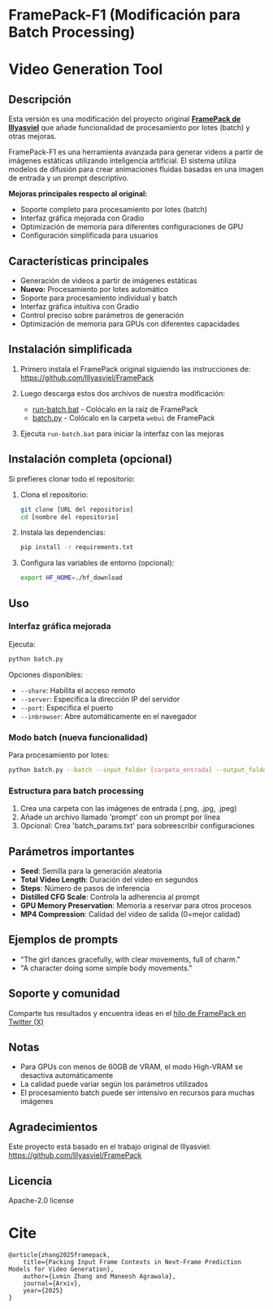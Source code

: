 # FramePack-F1 (Modificación para Batch Processing)  
# Video Generation Tool  

## Descripción  

Esta versión es una modificación del proyecto original **[FramePack de lllyasviel](https://github.com/lllyasviel/FramePack)** que añade funcionalidad de procesamiento por lotes (batch) y otras mejoras.  

FramePack-F1 es una herramienta avanzada para generar videos a partir de imágenes estáticas utilizando inteligencia artificial. El sistema utiliza modelos de difusión para crear animaciones fluidas basadas en una imagen de entrada y un prompt descriptivo.  

**Mejoras principales respecto al original:**  
- Soporte completo para procesamiento por lotes (batch)  
- Interfaz gráfica mejorada con Gradio  
- Optimización de memoria para diferentes configuraciones de GPU  
- Configuración simplificada para usuarios  

## Características principales  

- Generación de videos a partir de imágenes estáticas  
- **Nuevo:** Procesamiento por lotes automático  
- Soporte para procesamiento individual y batch  
- Interfaz gráfica intuitiva con Gradio  
- Control preciso sobre parámetros de generación  
- Optimización de memoria para GPUs con diferentes capacidades  

## Instalación simplificada  

1. Primero instala el FramePack original siguiendo las instrucciones de:  
   https://github.com/lllyasviel/FramePack  

2. Luego descarga estos dos archivos de nuestra modificación:  
   - [run-batch.bat](enlace_al_archivo) - Colócalo en la raíz de FramePack  
   - [batch.py](enlace_al_archivo) - Colócalo en la carpeta `webui` de FramePack  

3. Ejecuta `run-batch.bat` para iniciar la interfaz con las mejoras  

## Instalación completa (opcional)  

Si prefieres clonar todo el repositorio:  

1. Clona el repositorio:  
   ```bash  
   git clone [URL del repositorio]  
   cd [nombre del repositorio]  
   ```  

2. Instala las dependencias:  
   ```bash  
   pip install -r requirements.txt  
   ```  

3. Configura las variables de entorno (opcional):  
   ```bash  
   export HF_HOME=./hf_download  
   ```  

## Uso  

### Interfaz gráfica mejorada  

Ejecuta:  
```bash  
python batch.py  
```  

Opciones disponibles:  
- `--share`: Habilita el acceso remoto  
- `--server`: Especifica la dirección IP del servidor  
- `--port`: Especifica el puerto  
- `--inbrowser`: Abre automáticamente en el navegador  

### Modo batch (nueva funcionalidad)  

Para procesamiento por lotes:  
```bash  
python batch.py --batch --input_folder [carpeta_entrada] --output_folder [carpeta_salida] --duration [duración] --seed [semilla] --steps [pasos]  
```  

### Estructura para batch processing  

1. Crea una carpeta con las imágenes de entrada (.png, .jpg, .jpeg)  
2. Añade un archivo llamado 'prompt' con un prompt por línea  
3. Opcional: Crea 'batch_params.txt' para sobreescribir configuraciones  

## Parámetros importantes  

- **Seed**: Semilla para la generación aleatoria  
- **Total Video Length**: Duración del video en segundos  
- **Steps**: Número de pasos de inferencia  
- **Distilled CFG Scale**: Controla la adherencia al prompt  
- **GPU Memory Preservation**: Memoria a reservar para otros procesos  
- **MP4 Compression**: Calidad del video de salida (0=mejor calidad)  

## Ejemplos de prompts  

- "The girl dances gracefully, with clear movements, full of charm."  
- "A character doing some simple body movements."  

## Soporte y comunidad  

Comparte tus resultados y encuentra ideas en el [hilo de FramePack en Twitter (X)](https://x.com/search?q=framepack&f=live)  

## Notas  

- Para GPUs con menos de 60GB de VRAM, el modo High-VRAM se desactiva automáticamente  
- La calidad puede variar según los parámetros utilizados  
- El procesamiento batch puede ser intensivo en recursos para muchas imágenes  

## Agradecimientos  

Este proyecto está basado en el trabajo original de lllyasviel:  
https://github.com/lllyasviel/FramePack  

## Licencia  

Apache-2.0 license  

# Cite  

    @article{zhang2025framepack,  
        title={Packing Input Frame Contexts in Next-Frame Prediction Models for Video Generation},  
        author={Lvmin Zhang and Maneesh Agrawala},  
        journal={Arxiv},  
        year={2025}  
    }
